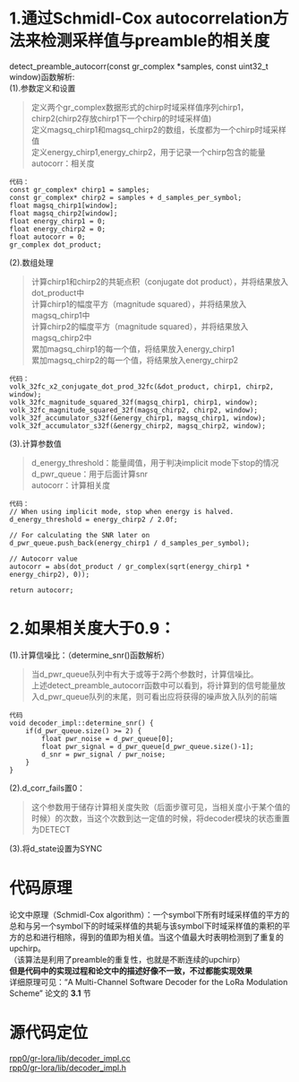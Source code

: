 # 1.通过Schmidl-Cox autocorrelation方法来检测采样值与preamble的相关度
detect_preamble_autocorr(const gr_complex *samples, const uint32_t window)函数解析:  
(1).参数定义和设置
>定义两个gr_complex数据形式的chirp时域采样值序列chirp1，chirp2(chirp2存放chirp1下一个chirp的时域采样值)  
>定义magsq_chirp1和magsq_chirp2的数组，长度都为一个chirp时域采样值  
>定义energy_chirp1,energy_chirp2，用于记录一个chirp包含的能量
autocorr：相关度
```
代码：
const gr_complex* chirp1 = samples;
const gr_complex* chirp2 = samples + d_samples_per_symbol;
float magsq_chirp1[window];
float magsq_chirp2[window];
float energy_chirp1 = 0;
float energy_chirp2 = 0;
float autocorr = 0;
gr_complex dot_product;
```

(2).数组处理
>计算chirp1和chirp2的共轭点积（conjugate dot product），并将结果放入dot_product中  
>计算chirp1的幅度平方（magnitude squared），并将结果放入magsq_chirp1中  
>计算chirp2的幅度平方（magnitude squared），并将结果放入magsq_chirp2中  
>累加magsq_chirp1的每一个值，将结果放入energy_chirp1  
>累加magsq_chirp2的每一个值，将结果放入energy_chirp2  
```
代码：
volk_32fc_x2_conjugate_dot_prod_32fc(&dot_product, chirp1, chirp2, window);
volk_32fc_magnitude_squared_32f(magsq_chirp1, chirp1, window);
volk_32fc_magnitude_squared_32f(magsq_chirp2, chirp2, window);
volk_32f_accumulator_s32f(&energy_chirp1, magsq_chirp1, window);
volk_32f_accumulator_s32f(&energy_chirp2, magsq_chirp2, window);
```

(3).计算参数值

>d_energy_threshold：能量阈值，用于判决implicit mode下stop的情况  
>d_pwr_queue：用于后面计算snr  
>autocorr：计算相关度  
```
代码：
// When using implicit mode, stop when energy is halved.
d_energy_threshold = energy_chirp2 / 2.0f;

// For calculating the SNR later on
d_pwr_queue.push_back(energy_chirp1 / d_samples_per_symbol);

// Autocorr value
autocorr = abs(dot_product / gr_complex(sqrt(energy_chirp1 * energy_chirp2), 0));

return autocorr;
```

# 2.如果相关度大于0.9：
(1).计算信噪比：（determine_snr()函数解析）
>当d_pwr_queue队列中有大于或等于2两个参数时，计算信噪比。  
>上述detect_preamble_autocorr函数中可以看到，将计算到的信号能量放入d_pwr_queue队列的末尾，则可看出应将获得的噪声放入队列的前端   
```
代码
void decoder_impl::determine_snr() {
    if(d_pwr_queue.size() >= 2) {
        float pwr_noise = d_pwr_queue[0];
        float pwr_signal = d_pwr_queue[d_pwr_queue.size()-1];
        d_snr = pwr_signal / pwr_noise;
    }
}
```

(2).d_corr_fails置0：
>这个参数用于储存计算相关度失败（后面步骤可见，当相关度小于某个值的时候）的次数，当这个次数到达一定值的时候，将decoder模块的状态重置为DETECT

(3).将d_state设置为SYNC

# 代码原理
论文中原理（Schmidl-Cox algorithm）：一个symbol下所有时域采样值的平方的总和与另一个symbol下的时域采样值的共轭与该symbol下时域采样值的乘积的平方的总和进行相除，得到的值即为相关值。当这个值最大时表明检测到了重复的upchirp。  
（该算法是利用了preamble的重复性，也就是不断连续的upchirp）  
__但是代码中的实现过程和论文中的描述好像不一致，不过都能实现效果__  
详细原理可见：“A Multi-Channel Software Decoder for the LoRa Modulation Scheme” 论文的 __3.1__ 节

# 源代码定位
[rpp0/gr-lora/lib/decoder_impl.cc](https://github.com/rpp0/gr-lora/blob/master/lib/decoder_impl.cc)    
[rpp0/gr-lora/lib/decoder_impl.h](https://github.com/rpp0/gr-lora/blob/master/lib/decoder_impl.h)    